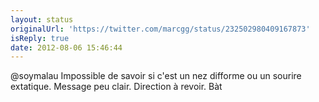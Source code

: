 ```yaml
---
layout: status
originalUrl: 'https://twitter.com/marcgg/status/232502980409167873'
isReply: true
date: 2012-08-06 15:46:44
---
```


@soymalau Impossible de savoir si c'est un nez difforme ou un sourire extatique. Message peu clair. Direction à revoir. Bàt
